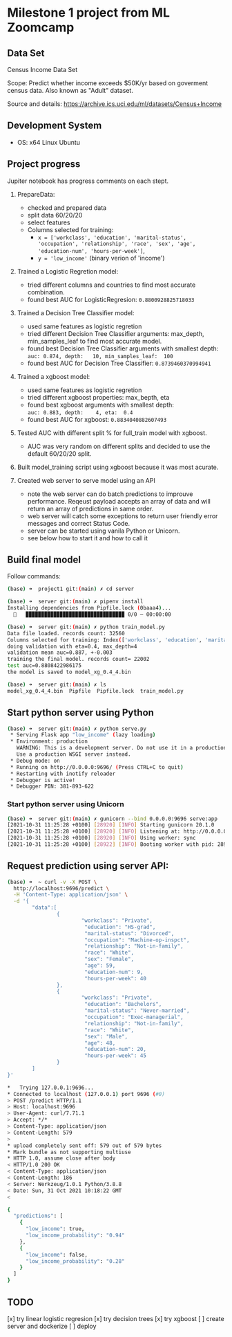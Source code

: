 # Milestone 1 project from ML Zoomcamp

## Data Set

Census Income Data Set

Scope: Predict whether income exceeds $50K/yr based on goverment census data. Also known as "Adult" dataset.

Source and details: https://archive.ics.uci.edu/ml/datasets/Census+Income

## Development System
  - OS: x64 Linux Ubuntu

## Project progress
Jupiter notebook has progress comments on each stept.

1. PrepareData:
    - checked and prepared data
    - split data 60/20/20
    - select features
    - Columns selected for training: 
      - `x = ['workclass', 'education', 'marital-status', 'occupation', 'relationship', 'race', 'sex', 'age', 'education-num', 'hours-per-week']`,
      - `y = 'low_income'` (binary verion of 'income')

2. Trained a Logistic Regretion model:
    - tried different columns and countries to find most accurate combination.
    - found best AUC for LogisticRegresion: `0.8800928825718033`
3. Trained a Decision Tree Classifier model:
    - used same features as logistic regretion
    - tried different Decision Tree Classifier arguments: max_depth, min_samples_leaf to find most accurate model.
    - found best Decision Tree Classifier arguments with smallest depth:  
      `auc: 0.874, depth:   10, min_samples_leaf:  100`
    - found best AUC for Decision Tree Classifier: `0.8739460370994941`
4. Trained a xgboost model:
    - used same features as logistic regretion
    - tried different xgboost properties: max_bepth, eta
    - found best xgboost arguments with smallest depth:  
      `auc: 0.883, depth:    4, eta:  0.4`
    - found best AUC for xgboost: `0.8834040882607493`
5. Tested AUC with different split % for full_train model with xgboost.
    - AUC was very random on different splits and decided to use the default 60/20/20 split.
6. Built model_training script using xgboost because it was most acurate.
7. Created web server to serve model using an API
    - note the web server can do batch predictions to improuve performance. Reqeust payload accepts an array of data and will return an array of predictions in same order.
    - web server will catch some exceptions to return user friendly error messages and correct Status Code.
    - server can be started using vanila Python or Unicorn.
    - see below how to start it and how to call it


## Build final model
Follow commands:

```bash
(base) ➜  project1 git:(main) ✗ cd server 

(base) ➜  server git:(main) ✗ pipenv install
Installing dependencies from Pipfile.lock (0baaa4)...
  🎃   ▉▉▉▉▉▉▉▉▉▉▉▉▉▉▉▉▉▉▉▉▉▉▉▉▉▉▉▉▉▉▉▉ 0/0 — 00:00:00

(base) ➜  server git:(main) ✗ python train_model.py 
Data file loaded. records count: 32560
Columns selected for training: Index(['workclass', 'education', 'marital-status', 'occupation', 'relationship', 'race', 'sex', 'age', 'education-num', 'hours-per-week', 'low_income'], dtype='object')
doing validation with eta=0.4, max_depth=4
validation mean auc=0.887, +-0.003
training the final model. records count= 22002
test auc=0.8808422986175
the model is saved to model_xg_0.4_4.bin

(base) ➜  server git:(main) ✗ ls
model_xg_0.4_4.bin  Pipfile  Pipfile.lock  train_model.py

```

## Start python server using Python
```bash
(base) ➜  server git:(main) ✗ python serve.py
 * Serving Flask app "low_income" (lazy loading)
 * Environment: production
   WARNING: This is a development server. Do not use it in a production deployment.
   Use a production WSGI server instead.
 * Debug mode: on
 * Running on http://0.0.0.0:9696/ (Press CTRL+C to quit)
 * Restarting with inotify reloader
 * Debugger is active!
 * Debugger PIN: 381-893-622
```

### Start python server using Unicorn
```bash
(base) ➜  server git:(main) ✗ gunicorn --bind 0.0.0.0:9696 serve:app               
[2021-10-31 11:25:28 +0100] [28920] [INFO] Starting gunicorn 20.1.0
[2021-10-31 11:25:28 +0100] [28920] [INFO] Listening at: http://0.0.0.0:9696 (28920)
[2021-10-31 11:25:28 +0100] [28920] [INFO] Using worker: sync
[2021-10-31 11:25:28 +0100] [28922] [INFO] Booting worker with pid: 28922
```


## Request prediction using server API:
```bash
(base) ➜  ~ curl -v -X POST \
  http://localhost:9696/predict \
  -H 'Content-Type: application/json' \
  -d '{
        "data":[
                {
                        "workclass": "Private",
                         "education": "HS-grad",
                         "marital-status": "Divorced",
                         "occupation": "Machine-op-inspct",
                         "relationship": "Not-in-family",
                         "race": "White",
                         "sex": "Female",
                         "age": 59,
                         "education-num": 9,
                         "hours-per-week": 40
                },
                {
                        "workclass": "Private",
                         "education": "Bachelors",
                         "marital-status": "Never-married",
                         "occupation": "Exec-managerial",
                         "relationship": "Not-in-family",
                         "race": "White",
                         "sex": "Male",
                         "age": 48,
                         "education-num": 20,
                         "hours-per-week": 45
                }
        ]
}'

*   Trying 127.0.0.1:9696...
* Connected to localhost (127.0.0.1) port 9696 (#0)
> POST /predict HTTP/1.1
> Host: localhost:9696
> User-Agent: curl/7.71.1
> Accept: */*
> Content-Type: application/json
> Content-Length: 579
> 
* upload completely sent off: 579 out of 579 bytes
* Mark bundle as not supporting multiuse
* HTTP 1.0, assume close after body
< HTTP/1.0 200 OK
< Content-Type: application/json
< Content-Length: 186
< Server: Werkzeug/1.0.1 Python/3.8.8
< Date: Sun, 31 Oct 2021 10:18:22 GMT
< 

{
  "predictions": [
    {
      "low_income": true, 
      "low_income_probability": "0.94"
    }, 
    {
      "low_income": false, 
      "low_income_probability": "0.28"
    }
  ]
}
```


## TODO
[x] try linear logistic regresion
[x] try decision trees
[x] try xgboost
[ ] create server and dockerize
[ ] deploy